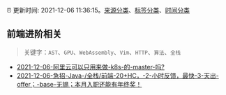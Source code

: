 :alarm_clock: 更新时间: 2021-12-06 11:36:15。[来源分类](../README.md)、[标签分类](../TAGS.md)、[时间分类](../TIMELINE.md)

## 前端进阶相关


> 关键字：`AST`、`GPU`、`WebAssembly`、`Vim`、`HTTP`、`算法`、`全栈`



- [2021-12-06-阿里云可以只用来做-k8s-的-master-吗?](https://www.v2ex.com/t/820434) 
- [2021-12-06-急招-Java-/全栈/前端-20+HC，-2-小时反馈，最快-3-天出-offer；-base-无锡；本月入职还能有年终奖！](https://www.v2ex.com/t/820405) 